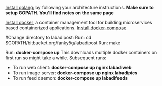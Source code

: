 [Install golang:](https://golang.org/doc/install) by following your architecture instructions.
**Make sure to setup GOPATH. You'll find notes on the same page**

[Install docker](https://docs.docker.com/engine/installation/), a container management tool for building microservices based containerized applications.
[Install docker-compose](https://docs.docker.com/compose/install/)

#Change directory to labadipost:
Run: cd $GOPATH/bitbucket.org/fanky5g/labadipost
Run: make

Run: **docker-compose up**
 This downloads multiple docker containers on first run so might take a while.
Subsequent runs:
  - To run web client: **docker-compose up nginx labadiweb**
  - To run image server: **docker-compose up nginx labadipics**
  - To run feed daemon: **docker-compose up labadifeeds**
